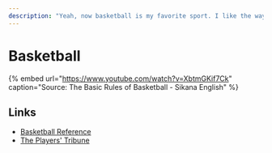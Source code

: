 ```yaml
---
description: "Yeah, now basketball is my favorite sport. I like the way they dribble up and down the court... \U0001F3C0"
---
```


# Basketball

{% embed url="https://www.youtube.com/watch?v=XbtmGKif7Ck" caption="Source: The Basic Rules of Basketball - Sikana English" %}

## Links

* [Basketball Reference](https://www.basketball-reference.com/)
* [The Players' Tribune](https://www.theplayerstribune.com/sports/basketball)


